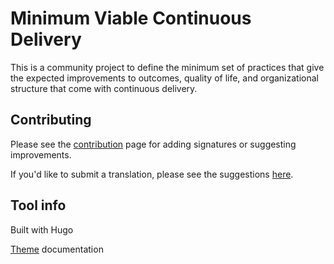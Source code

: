 # Minimum Viable Continuous Delivery

This is a community project to define the minimum set of practices that give the expected improvements to outcomes, quality of life, and organizational structure that come with continuous delivery.

## Contributing

Please see the [contribution](CONTRIBUTING.md) page for adding signatures or suggesting improvements.

If you'd like to submit a translation, please see the suggestions [here](TRANSLATING.md).

## Tool info

Built with Hugo

[Theme](https://docport.netlify.app/docport-theme/) documentation
